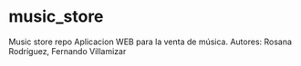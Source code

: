 # music_store
Music store repo
Aplicacion WEB para la venta de música.
Autores: Rosana Rodríguez, Fernando Villamizar
